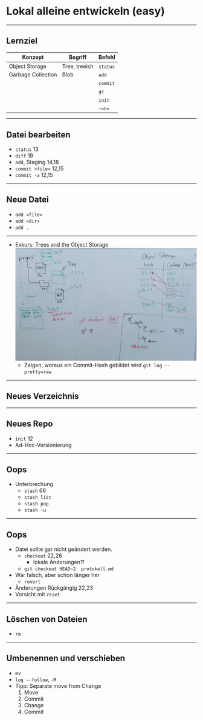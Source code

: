 # Lokal alleine entwickeln (easy)
_________________________________________

## Lernziel

| Konzept              | Begriff              | Befehl               |
|----------------------|----------------------|----------------------|
| Object Storage       | Tree, treeish        | `status`             |
| Garbage Collection   | Blob                 | `add`                |
|                      |                      | `commit`             |
|                      |                      | `gc`                 |
|                      |                      | `init`               |
|                      |                      | `~<n>`               |

_________________________________________

## Datei bearbeiten

   - `status` 13
   - `diff` 19
   - `add`, Staging 14,18
   - `commit <file>` 12,15
   - `commit -a` 12,15

_________________________________________

## Neue Datei

   - `add <file>`
   - `add <dir>`
   - `add .`


_________________________________________

 * Exkurs: Trees and the Object Storage
    ![Trees and the Object Storage](abb/trees-and-object-storage.jpg)
   - Zeigen, woraus ein Commit-Hash gebildet wird
     `git log --pretty=raw`

_________________________________________


## Neues Verzeichnis

_________________________________________

## Neues Repo

 * `init` 12
 * Ad-Hoc-Versionierung

_________________________________________

## Oops

   - Unterbrechung
     - `stash` 66
     - `stash list`
     - `stash pop`
     - `stash -u`

_________________________________________

## Oops

   - Datei sollte gar nicht geändert werden.
     - `checkout` 22,26
       - lokale Änderungen?!
     - `git checkout HEAD~2  protokoll.md`
   - War falsch, aber schon länger her
     - `revert`
   - Änderungen Rückgängig 22,23
   - Vorsicht mit `reset`

_________________________________________

## Löschen von Dateien

   - `rm`

_________________________________________

## Umbenennen und verschieben

   - `mv`
   - `log --follow`, `-M`
   - Tipp: Separate move from Change
     1. Move
     1. Commit
     1. Change
     1. Commit

